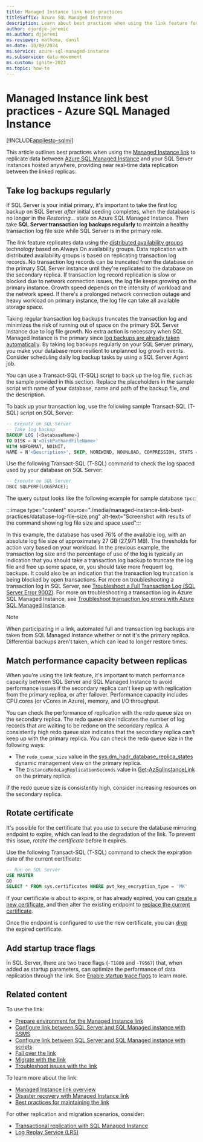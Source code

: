 ```yaml
---
title: Managed Instance link best practices
titleSuffix: Azure SQL Managed Instance
description: Learn about best practices when using the link feature for Azure SQL Managed Instance.
author: djordje-jeremic
ms.author: djjeremi
ms.reviewer: mathoma, danil
ms.date: 10/09/2024
ms.service: azure-sql-managed-instance
ms.subservice: data-movement
ms.custom: ignite-2023
ms.topic: how-to
---
```

# Managed Instance link best practices - Azure SQL Managed Instance
[!INCLUDE[appliesto-sqlmi](../includes/appliesto-sqlmi.md)]

This article outlines best practices when using the [Managed Instance link](managed-instance-link-feature-overview.md) to replicate data between [Azure SQL Managed Instance](sql-managed-instance-paas-overview.md) and your SQL Server instances hosted anywhere, providing near real-time data replication between the linked replicas.

## Take log backups regularly

If SQL Server is your initial primary, it's important to take the first log backup on SQL Server *after* initial seeding completes, when the database is no longer in the *Restoring...* state on Azure SQL Managed Instance. Then take **SQL Server transaction log backups regularly** to maintain a healthy transaction log file size while SQL Server is in the primary role. 

The link feature replicates data using the [distributed availability groups](/sql/database-engine/availability-groups/windows/distributed-availability-groups) technology based on Always On availability groups. Data replication with distributed availability groups is based on replicating transaction log records. No transaction log records can be truncated from the database on the primary SQL Server instance until they're replicated to the database on the secondary replica. If transaction log record replication is slow or blocked due to network connection issues, the log file keeps growing on the primary instance. Growth speed depends on the intensity of workload and the network speed. If there's a prolonged network connection outage and heavy workload on primary instance, the log file can take all available storage space.

Taking regular transaction log backups truncates the transaction log and minimizes the risk of running out of space on the primary SQL Server instance due to log file growth. No extra action is necessary when SQL Managed Instance is the primary since [log backups are already taken automatically](automated-backups-overview.md). By taking log backups regularly on your SQL Server primary, you make your database more resilient to unplanned log growth events. Consider scheduling daily log backup tasks by using a SQL Server Agent job.

You can use a Transact-SQL (T-SQL) script to back up the log file, such as the sample provided in this section. Replace the placeholders in the sample script with name of your database, name and path of the backup file, and the description.

To back up your transaction log, use the following sample Transact-SQL (T-SQL) script on SQL Server: 

```sql
-- Execute on SQL Server
-- Take log backup
BACKUP LOG [<DatabaseName>]
TO DISK = N'<DiskPathandFileName>'
WITH NOFORMAT, NOINIT,
NAME = N'<Description>', SKIP, NOREWIND, NOUNLOAD, COMPRESSION, STATS = 1
```

Use the following Transact-SQL (T-SQL) command to check the log spaced used by your database on SQL Server: 

```sql
-- Execute on SQL Server
DBCC SQLPERF(LOGSPACE); 
```

The query output looks like the following example for sample database `tpcc`:

:::image type="content" source="./media/managed-instance-link-best-practices/database-log-file-size.png" alt-text="Screenshot with results of the command showing log file size and space used":::

In this example, the database has used 76% of the available log, with an absolute log file size of approximately 27 GB (27,971 MB). The thresholds for action vary based on your workload. In the previous example, the transaction log size and the percentage of use of the log is typically an indication that you should take a transaction log backup to truncate the log file and free up some space, or, you should take more frequent log backups. It could also be an indication that the transaction log truncation is being blocked by open transactions. For more on troubleshooting a transaction log in SQL Server, see [Troubleshoot a Full Transaction Log (SQL Server Error 9002)](/sql/relational-databases/logs/troubleshoot-a-full-transaction-log-sql-server-error-9002). For more on troubleshooting a transaction log in Azure SQL Managed Instance, see [Troubleshoot transaction log errors with Azure SQL Managed Instance](../managed-instance/troubleshoot-transaction-log-errors-issues.md?view=azuresql-mi&preserve-view=true).


> [!NOTE]
> When participating in a link, automated full and transaction log backups are taken from SQL Managed Instance whether or not it's the primary replica. Differential backups aren't taken, which can lead to longer restore times. 

## Match performance capacity between replicas

When you're using the link feature, it's important to match performance capacity between SQL Server and SQL Managed Instance to avoid performance issues if the secondary replica can't keep up with replication from the primary replica, or after failover. Performance capacity includes CPU cores (or vCores in Azure), memory, and I/O throughput. 

You can check the performance of replication with the redo queue size on the secondary replica. The redo queue size indicates the number of log records that are waiting to be redone on the secondary replica. A consistently high redo queue size indicates that the secondary replica can't keep up with the primary replica. You can check the redo queue size in the following ways:
 
- The `redo_queue_size` value in the [sys.dm_hadr_database_replica_states](/sql/relational-databases/system-dynamic-management-views/sys-dm-hadr-database-replica-states-transact-sql) dynamic management view on the primary replica. 
- The `InstanceRedoLagReplicationSeconds` value in [Get-AzSqlInstanceLink](/powershell/module/az.sql/get-azsqlinstancelink) on the primary replica. 

If the redo queue size is consistently high, consider increasing resources on the secondary replica.

## Rotate certificate 

It's possible for the certificate that you use to secure the database mirroring endpoint to expire, which can lead to the degradation of the link. To prevent this issue, *rotate the certificate* before it expires.

Use the following Transact-SQL (T-SQL) command to check the expiration date of the current certificate: 

```sql
-- Run on SQL Server
USE MASTER
GO
SELECT * FROM sys.certificates WHERE pvt_key_encryption_type = 'MK' 
```

If your certificate is about to expire, or has already expired, you can [create a new certificate](managed-instance-link-configure-how-to-scripts.md#create-a-certificate-on-sql-server-and-import-its-public-key-to-sql-managed-instance), and then alter the existing endpoint to [replace the current certificate](managed-instance-link-configure-how-to-scripts.md#alter-an-existing-endpoint). 

Once the endpoint is configured to use the new certificate, you can [drop](/sql/t-sql/statements/drop-certificate-transact-sql) the expired certificate. 


## Add startup trace flags

In SQL Server, there are two trace flags (`-T1800` and `-T9567`) that, when added as startup parameters, can optimize the performance of data replication through the link. See [Enable startup trace flags](managed-instance-link-preparation.md#enable-startup-trace-flags) to learn more. 

## Related content

To use the link: 
- [Prepare environment for the Managed Instance link](./managed-instance-link-preparation.md)
- [Configure link between SQL Server and SQL Managed instance with SSMS](managed-instance-link-configure-how-to-ssms.md)
- [Configure link between SQL Server and SQL Managed instance with scripts](managed-instance-link-configure-how-to-scripts.md)
- [Fail over the link](managed-instance-link-failover-how-to.md)
- [Migrate with the link](managed-instance-link-migrate.md)
- [Troubleshoot issues with the link](managed-instance-link-troubleshoot-how-to.md)

To learn more about the link: 
- [Managed Instance link overview](managed-instance-link-feature-overview.md)
- [Disaster recovery with Managed Instance link](managed-instance-link-disaster-recovery.md)
- [Best practices for maintaining the link](managed-instance-link-best-practices.md)

For other replication and migration scenarios, consider:
- [Transactional replication with SQL Managed Instance](replication-transactional-overview.md)
- [Log Replay Service (LRS)](log-replay-service-overview.md)


